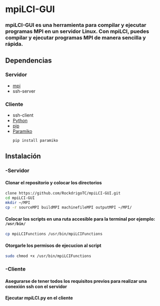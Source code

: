 # mpiLCI-GUI

### mpiLCI-GUI es una herramienta para compilar y ejecutar programas MPI en un servidor Linux. Con mpiLCI, puedes compilar y ejecutar programas MPI de manera sencilla y rápida.

## Dependencias
### Servidor
  - [mpi](https://www.mpich.org/)
  - ssh-server
  
### Cliente
- ssh-client
- [Python](https://www.python.org/downloads/)
- [pip](https://pypi.org/project/pip/)
- [Paramiko](https://pypi.org/project/paramiko/)
   ``` sh
   pip install paramiko
   ```
   
## Instalación
### -Servidor

#### Clonar el repositorio y colocar los directorios
``` sh
clone https://github.com/RockdrigoTC/mpiLCI-GUI.git
cd mpiLCI-GUI
mkdir ~/MPI
cp -r sourceMPI buildMPI machinefileMPI outputMPI ~/MPI/
```
#### Colocar los scripts en una ruta accesible para la terminal por ejemplo: ``` /usr/bin/ ```
``` sh
cp mpiLCIFunctions /usr/bin/mpiLCIFunctions
```
#### Otorgarle los permisos de ejecucion al script
``` sh
sudo chmod +x /usr/bin/mpiLCIFunctions
```
### -Cliente

#### Asegurarse de tener todos los requisitos previos para realizar una conexión ssh con el servidor
#### Ejecutar mpiLCI.py en el cliente
